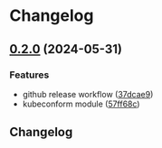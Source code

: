 # Changelog

## [0.2.0](https://github.com/Smana/daggerverse/compare/v0.1.0...v0.2.0) (2024-05-31)


### Features

* github release workflow ([37dcae9](https://github.com/Smana/daggerverse/commit/37dcae9bd6e932f82ec7356c90f53d6b59b3a547))
* kubeconform module ([57ff68c](https://github.com/Smana/daggerverse/commit/57ff68cafc5f374bfeba0d3cf45890fd55afc9bf))

## Changelog
